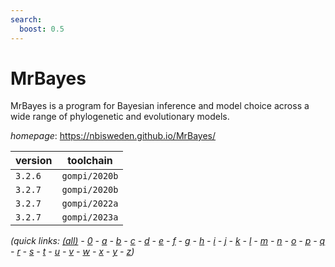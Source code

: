 ```yaml
---
search:
  boost: 0.5
---
```

# MrBayes

MrBayes is a program for Bayesian inference and model choice across  a wide range of phylogenetic and evolutionary models.

*homepage*: <https://nbisweden.github.io/MrBayes/>

version | toolchain
--------|----------
``3.2.6`` | ``gompi/2020b``
``3.2.7`` | ``gompi/2020b``
``3.2.7`` | ``gompi/2022a``
``3.2.7`` | ``gompi/2023a``


*(quick links: [(all)](../index.md) - [0](../0/index.md) - [a](../a/index.md) - [b](../b/index.md) - [c](../c/index.md) - [d](../d/index.md) - [e](../e/index.md) - [f](../f/index.md) - [g](../g/index.md) - [h](../h/index.md) - [i](../i/index.md) - [j](../j/index.md) - [k](../k/index.md) - [l](../l/index.md) - [m](../m/index.md) - [n](../n/index.md) - [o](../o/index.md) - [p](../p/index.md) - [q](../q/index.md) - [r](../r/index.md) - [s](../s/index.md) - [t](../t/index.md) - [u](../u/index.md) - [v](../v/index.md) - [w](../w/index.md) - [x](../x/index.md) - [y](../y/index.md) - [z](../z/index.md))*

